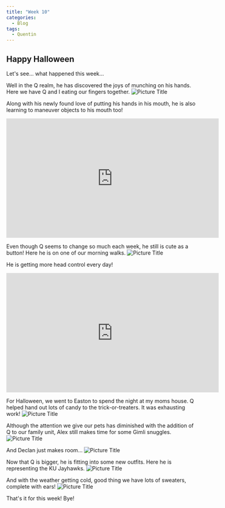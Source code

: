 ```yaml
---
title: "Week 10"
categories:
  - Blog
tags:
  - Quentin
---
```


## Happy Halloween

Let's see... what happened this week...

Well in the Q realm, he has discovered the joys of munching on his hands. Here we have Q and I eating our fingers together.
![Picture Title](/assets/images/fist.jpg)

Along with his newly found love of putting his hands in his mouth, he is also learning to maneuver objects to his mouth too!
<iframe width="560" height="315" src="https://www.youtube.com/embed/iGHTYAxjMiM" frameborder="0" allow="accelerometer; autoplay; encrypted-media; gyroscope; picture-in-picture" allowfullscreen></iframe>

<p></p>

Even though Q seems to change so much each week, he still is cute as a button! Here he is on one of our morning walks.
![Picture Title](/assets/images/q_cute.jpg)

He is getting more head control every day!
<iframe width="560" height="315" src="https://www.youtube.com/embed/MHhjN4sbVto" frameborder="0" allow="accelerometer; autoplay; encrypted-media; gyroscope; picture-in-picture" allowfullscreen></iframe>

<p></p>

For Halloween, we went to Easton to spend the night at my moms house. Q helped hand out lots of candy to the trick-or-treaters. It was exhausting work!
![Picture Title](/assets/images/sleep_mum.jpg)

Although the attention we give our pets has diminished with the addition of Q to our family unit, Alex still makes time for some Gimli snuggles.
![Picture Title](/assets/images/alex_gimli.jpg)

And Declan just makes room...
![Picture Title](/assets/images/alex_q_declan.jpg)

Now that Q is bigger, he is fitting into some new outfits. Here he is representing the KU Jayhawks.
![Picture Title](/assets/images/jayhawk.jpg)

And with the weather getting cold, good thing we have lots of sweaters, complete with ears!
![Picture Title](/assets/images/cute_ears.jpg)

That's it for this week! Bye!
